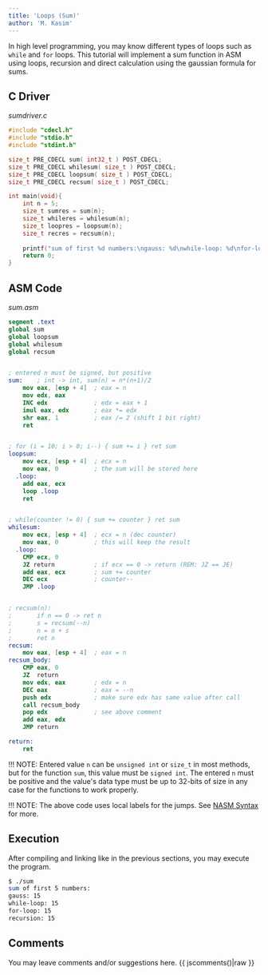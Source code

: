 ```yaml
---
title: 'Loops (Sum)'
author: 'M. Kasim'
---
```


In high level programming, you may know different types of loops such as `while` and `for` loops. This tutorial will implement a sum function in ASM using loops, recursion and direct calculation using the gaussian formula for sums.


## C Driver
_sumdriver.c_
```C
#include "cdecl.h"
#include "stdio.h"
#include "stdint.h"

size_t PRE_CDECL sum( int32_t ) POST_CDECL;
size_t PRE_CDECL whilesum( size_t ) POST_CDECL;
size_t PRE_CDECL loopsum( size_t ) POST_CDECL;
size_t PRE_CDECL recsum( size_t ) POST_CDECL;

int main(void){
    int n = 5;
    size_t sumres = sum(n);
    size_t whileres = whilesum(n);
    size_t loopres = loopsum(n);
    size_t recres = recsum(n);
    
    printf("sum of first %d numbers:\ngauss: %d\nwhile-loop: %d\nfor-loop: %d\nrecursion: %d\n", n, sumres, whileres, loopres, recres);
    return 0;
}
```


## ASM Code
_sum.asm_
``` nasm
segment .text
global sum
global loopsum
global whilesum
global recsum


; entered n must be signed, but positive
sum:    ; int -> int, sum(n) = n*(n+1)/2
    mov eax, [esp + 4]  ; eax = n
    mov edx, eax
    INC edx             ; edx = eax + 1
    imul eax, edx       ; eax *= edx
    shr eax, 1          ; eax /= 2 (shift 1 bit right)
    ret


; for (i = 10; i > 0; i--) { sum += i } ret sum
loopsum:
    mov ecx, [esp + 4]  ; ecx = n
    mov eax, 0          ; the sum will be stored here
  .loop:
    add eax, ecx
    loop .loop
    ret


; while(counter != 0) { sum += counter } ret sum
whilesum:
    mov ecx, [esp + 4]  ; ecx = n (dec counter)
    mov eax, 0          ; this will keep the result
  .loop:
    CMP ecx, 0
    JZ return           ; if ecx == 0 -> return (REM: JZ == JE)
    add eax, ecx        ; sum += counter
    DEC ecx             ; counter--
    JMP .loop


; recsum(n):
;       if n == 0 -> ret n
;       s = recsum(--n)
;       n = n + s
;       ret n
recsum:
    mov eax, [esp + 4]  ; eax = n
recsum_body:
    CMP eax, 0
    JZ  return
    mov edx, eax		; edx = n
    DEC eax				; eax = --n
    push edx			; make sure edx has same value after call
    call recsum_body
    pop edx				; see above comment
    add eax, edx
    JMP return

return:
    ret
```

!!! NOTE: Entered value `n` can be `unsigned int` or `size_t` in most methods, but for the function `sum`, this value must be `signed int`. The entered `n` must be positive and the value's data type must be up to 32-bits of size in any case for the functions to work properly.

!!! NOTE: The above code uses local labels for the jumps. See [NASM Syntax](../nasm-syntax) for more.

## Execution
After compiling and linking like in the previous sections, you may execute the program.

```sh
$ ./sum
sum of first 5 numbers:
gauss: 15
while-loop: 15
for-loop: 15
recursion: 15
```

## Comments
You may leave comments and/or suggestions here.
{{ jscomments()|raw }}